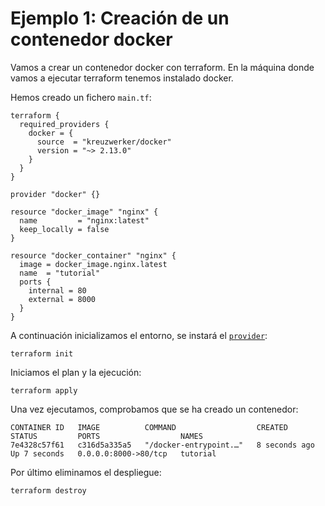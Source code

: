 # Ejemplo 1: Creación de un contenedor docker

Vamos a crear un contenedor docker con terraform. En la máquina donde vamos a ejecutar terraform tenemos instalado docker.

Hemos creado un fichero `main.tf`:

```
terraform {
  required_providers {
    docker = {
      source  = "kreuzwerker/docker"
      version = "~> 2.13.0"
    }
  }
}

provider "docker" {}

resource "docker_image" "nginx" {
  name         = "nginx:latest"
  keep_locally = false
}

resource "docker_container" "nginx" {
  image = docker_image.nginx.latest
  name  = "tutorial"
  ports {
    internal = 80
    external = 8000
  }
}
```

A continuación inicializamos el entorno, se instará el [`provider`](https://registry.terraform.io/browse/providers):

```
terraform init
```

Iniciamos el plan y la ejecución:

```
terraform apply
```

Una vez ejecutamos, comprobamos que se ha creado un contenedor:

```
CONTAINER ID   IMAGE          COMMAND                  CREATED         STATUS         PORTS                  NAMES
7e4328c57f61   c316d5a335a5   "/docker-entrypoint.…"   8 seconds ago   Up 7 seconds   0.0.0.0:8000->80/tcp   tutorial
```

Por último eliminamos el despliegue:

```
terraform destroy
```
